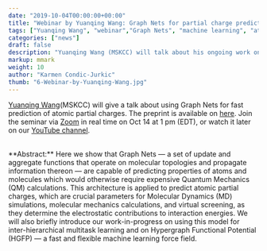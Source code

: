 ```yaml
---
date: "2019-10-04T00:00:00+00:00"
title: "Webinar by Yuanqing Wang: Graph Nets for partial charge prediction (Oct 14, 2019)"
tags: ["Yuanqing Wang", "webinar","Graph Nets", "machine learning", "atomic charges", "QM", "MM"]
categories: ["news"]
draft: false
description: "Yuanqing Wang (MSKCC) will talk about his ongoing work on applying machine learning techniques for fast prediction of atomic charges on Oct 14 at 1 pm (ET)."
markup: mmark
weight: 10
author: "Karmen Condic-Jurkic"
thumb: "6-Webinar-by-Yuanqing-Wang.jpg"
---
```


[Yuanqing Wang](https://orcid.org/0000-0003-4403-2015)(MSKCC) will give a talk about using Graph Nets for fast prediction of atomic partial charges. The preprint is available on [here](https://arxiv.org/abs/1909.07903). Join the seminar via [Zoom](https://meetmsk.zoom.us/j/5050124273) in real time on Oct 14 at 1 pm (EDT), or watch it later on our [YouTube channel](https://www.youtube.com/channel/UCh0aJSUm_sYr7nuTzhW806g).

</br>
**Abstract:** Here we show that Graph Nets — a set of update and aggregate functions that operate on molecular topologies and propagate information thereon — are capable of predicting properties of atoms and molecules which would otherwise require expensive Quantum Mechanics (QM) calculations. This architecture is applied to predict atomic partial charges, which are crucial parameters for Molecular Dynamics (MD) simulations, molecular mechanics calculations, and virtual screening, as they determine the electrostatic contributions to interaction energies. We will also briefly introduce our work-in-progress on using this model for inter-hierarchical multitask learning and on Hypergraph Functional Potential (HGFP) — a fast and flexible machine learning force field.
